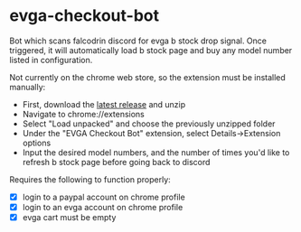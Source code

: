# evga-checkout-bot

Bot which scans falcodrin discord for evga b stock drop signal. Once triggered, it will automatically load b stock page and buy any model number listed in configuration.

Not currently on the chrome web store, so the extension must be installed manually:
 - First, download the [latest release](https://github.com/philip06/evga-checkout-bot/releases) and unzip
 - Navigate to chrome://extensions
 - Select "Load unpacked" and choose the previously unzipped folder
 - Under the "EVGA Checkout Bot" extension, select Details->Extension options
 - Input the desired model numbers, and the number of times you'd like to refresh b stock page before going back to discord

Requires the following to function properly:
- [x] login to a paypal account on chrome profile
- [x] login to an evga account on chrome profile
- [x] evga cart must be empty

